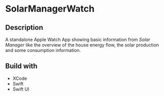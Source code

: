 # SolarManagerWatch

## Description

A standalone Apple Watch App showing basic information from *Solar Manager* like the overview of the house energy flow, the solar production and some consumption information.

## Build with

* XCode
* Swift
* Swift UI
